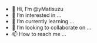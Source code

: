 - 👋 Hi, I’m @yMatisuzu
- 👀 I’m interested in ...
- 🌱 I’m currently learning ...
- 💞️ I’m looking to collaborate on ...
- 📫 How to reach me ...
